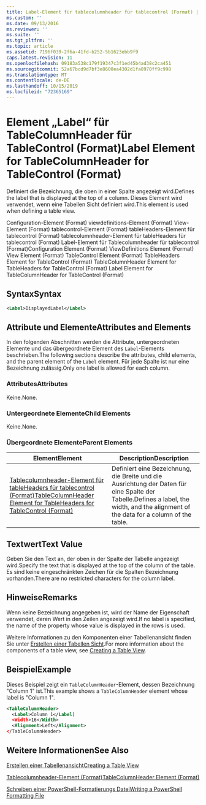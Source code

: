 ```yaml
---
title: Label-Element für tablecolumnheader für tablecontrol (Format) | Microsoft-Dokumentation
ms.custom: ''
ms.date: 09/13/2016
ms.reviewer: ''
ms.suite: ''
ms.tgt_pltfrm: ''
ms.topic: article
ms.assetid: 7196f039-2f6a-41fd-b252-5b1623ebb9f9
caps.latest.revision: 11
ms.openlocfilehash: 09183a538c179f19347c3f1ed45b4ad38c2ca451
ms.sourcegitcommit: 52a67bcd9d7bf3e8600ea4302d1fa8970ff9c998
ms.translationtype: MT
ms.contentlocale: de-DE
ms.lasthandoff: 10/15/2019
ms.locfileid: "72365169"
---
```

# <a name="label-element-for-tablecolumnheader-for-tablecontrol-format"></a><span data-ttu-id="d8ac0-102">Element „Label“ für TableColumnHeader für TableControl (Format)</span><span class="sxs-lookup"><span data-stu-id="d8ac0-102">Label Element for TableColumnHeader for TableControl (Format)</span></span>

<span data-ttu-id="d8ac0-103">Definiert die Bezeichnung, die oben in einer Spalte angezeigt wird.</span><span class="sxs-lookup"><span data-stu-id="d8ac0-103">Defines the label that is displayed at the top of a column.</span></span> <span data-ttu-id="d8ac0-104">Dieses Element wird verwendet, wenn eine Tabellen Sicht definiert wird.</span><span class="sxs-lookup"><span data-stu-id="d8ac0-104">This element is used when defining a table view.</span></span>

<span data-ttu-id="d8ac0-105">Configuration-Element (Format) viewdefinitions-Element (Format) View-Element (Format) tablecontrol-Element (Format) tableHeaders-Element für tablecontrol (Format) tablecolumnheader-Element für tableHeaders für tablecontrol (Format) Label-Element für Tablecolumnheader für tablecontrol (Format)</span><span class="sxs-lookup"><span data-stu-id="d8ac0-105">Configuration Element (Format) ViewDefinitions Element (Format) View Element (Format) TableControl Element (Format) TableHeaders Element for TableControl (Format) TableColumnHeader Element for TableHeaders for TableControl (Format) Label Element  for TableColumnHeader for TableControl (Format)</span></span>

## <a name="syntax"></a><span data-ttu-id="d8ac0-106">Syntax</span><span class="sxs-lookup"><span data-stu-id="d8ac0-106">Syntax</span></span>

```xml
<Label>DisplayedLabel</Label>

```

## <a name="attributes-and-elements"></a><span data-ttu-id="d8ac0-107">Attribute und Elemente</span><span class="sxs-lookup"><span data-stu-id="d8ac0-107">Attributes and Elements</span></span>

<span data-ttu-id="d8ac0-108">In den folgenden Abschnitten werden die Attribute, untergeordneten Elemente und das übergeordnete Element des `Label`-Elements beschrieben.</span><span class="sxs-lookup"><span data-stu-id="d8ac0-108">The following sections describe the attributes, child elements, and the parent element of the `Label` element.</span></span> <span data-ttu-id="d8ac0-109">Für jede Spalte ist nur eine Bezeichnung zulässig.</span><span class="sxs-lookup"><span data-stu-id="d8ac0-109">Only one label is allowed for each column.</span></span>

### <a name="attributes"></a><span data-ttu-id="d8ac0-110">Attributes</span><span class="sxs-lookup"><span data-stu-id="d8ac0-110">Attributes</span></span>

<span data-ttu-id="d8ac0-111">Keine.</span><span class="sxs-lookup"><span data-stu-id="d8ac0-111">None.</span></span>

### <a name="child-elements"></a><span data-ttu-id="d8ac0-112">Untergeordnete Elemente</span><span class="sxs-lookup"><span data-stu-id="d8ac0-112">Child Elements</span></span>

<span data-ttu-id="d8ac0-113">Keine.</span><span class="sxs-lookup"><span data-stu-id="d8ac0-113">None.</span></span>

### <a name="parent-elements"></a><span data-ttu-id="d8ac0-114">Übergeordnete Elemente</span><span class="sxs-lookup"><span data-stu-id="d8ac0-114">Parent Elements</span></span>

|<span data-ttu-id="d8ac0-115">Element</span><span class="sxs-lookup"><span data-stu-id="d8ac0-115">Element</span></span>|<span data-ttu-id="d8ac0-116">Description</span><span class="sxs-lookup"><span data-stu-id="d8ac0-116">Description</span></span>|
|-------------|-----------------|
|[<span data-ttu-id="d8ac0-117">Tablecolumnheader-Element für tableHeaders für tablecontrol (Format)</span><span class="sxs-lookup"><span data-stu-id="d8ac0-117">TableColumnHeader Element for TableHeaders for TableControl  (Format)</span></span>](./tablecolumnheader-element-format.md)|<span data-ttu-id="d8ac0-118">Definiert eine Bezeichnung, die Breite und die Ausrichtung der Daten für eine Spalte der Tabelle.</span><span class="sxs-lookup"><span data-stu-id="d8ac0-118">Defines a label, the width, and the alignment of the data for a column of the table.</span></span>|

## <a name="text-value"></a><span data-ttu-id="d8ac0-119">Textwert</span><span class="sxs-lookup"><span data-stu-id="d8ac0-119">Text Value</span></span>

<span data-ttu-id="d8ac0-120">Geben Sie den Text an, der oben in der Spalte der Tabelle angezeigt wird.</span><span class="sxs-lookup"><span data-stu-id="d8ac0-120">Specify the text that is displayed at the top of the column of the table.</span></span> <span data-ttu-id="d8ac0-121">Es sind keine eingeschränkten Zeichen für die Spalten Bezeichnung vorhanden.</span><span class="sxs-lookup"><span data-stu-id="d8ac0-121">There are no restricted characters for the column label.</span></span>

## <a name="remarks"></a><span data-ttu-id="d8ac0-122">Hinweise</span><span class="sxs-lookup"><span data-stu-id="d8ac0-122">Remarks</span></span>

<span data-ttu-id="d8ac0-123">Wenn keine Bezeichnung angegeben ist, wird der Name der Eigenschaft verwendet, deren Wert in den Zeilen angezeigt wird.</span><span class="sxs-lookup"><span data-stu-id="d8ac0-123">If no label is specified, the name of the property whose value is displayed in the rows is used.</span></span>

<span data-ttu-id="d8ac0-124">Weitere Informationen zu den Komponenten einer Tabellenansicht finden Sie unter [Erstellen einer Tabellen Sicht](./creating-a-table-view.md).</span><span class="sxs-lookup"><span data-stu-id="d8ac0-124">For more information about the components of a table view, see [Creating a Table View](./creating-a-table-view.md).</span></span>

## <a name="example"></a><span data-ttu-id="d8ac0-125">Beispiel</span><span class="sxs-lookup"><span data-stu-id="d8ac0-125">Example</span></span>

<span data-ttu-id="d8ac0-126">Dieses Beispiel zeigt ein `TableColumnHeader`-Element, dessen Bezeichnung "Column 1" ist.</span><span class="sxs-lookup"><span data-stu-id="d8ac0-126">This example shows a `TableColumnHeader` element whose label is "Column 1".</span></span>

```xml
<TableColumnHeader>
  <Label>Column 1</Label)
  <Width>16</Width>
  <Alignment>Left</Alignment>
</TableColumnHeader>
```

## <a name="see-also"></a><span data-ttu-id="d8ac0-127">Weitere Informationen</span><span class="sxs-lookup"><span data-stu-id="d8ac0-127">See Also</span></span>

[<span data-ttu-id="d8ac0-128">Erstellen einer Tabellenansicht</span><span class="sxs-lookup"><span data-stu-id="d8ac0-128">Creating a Table View</span></span>](./creating-a-table-view.md)

[<span data-ttu-id="d8ac0-129">Tablecolumnheader-Element (Format)</span><span class="sxs-lookup"><span data-stu-id="d8ac0-129">TableColumnHeader Element (Format)</span></span>](./tablecolumnheader-element-format.md)

[<span data-ttu-id="d8ac0-130">Schreiben einer PowerShell-Formatierungs Datei</span><span class="sxs-lookup"><span data-stu-id="d8ac0-130">Writing a PowerShell Formatting File</span></span>](./writing-a-powershell-formatting-file.md)
